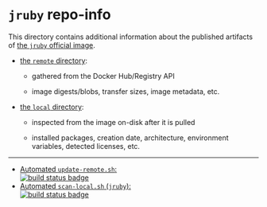 # `jruby` repo-info

This directory contains additional information about the published artifacts of [the `jruby` official image](https://hub.docker.com/_/jruby/).

-	[the `remote` directory](remote/):

	-	gathered from the Docker Hub/Registry API

	-	image digests/blobs, transfer sizes, image metadata, etc.

-	[the `local` directory](local/):

	-	inspected from the image on-disk after it is pulled

	-	installed packages, creation date, architecture, environment variables, detected licenses, etc.

---

-	[Automated `update-remote.sh`:  
	![build status badge](https://doi-janky.infosiftr.net/job/repo-info/job/remote/badge/icon)](https://doi-janky.infosiftr.net/job/repo-info/job/remote/)
-	[Automated `scan-local.sh` (`jruby`):  
	![build status badge](https://doi-janky.infosiftr.net/job/repo-info/job/local/job/jruby/badge/icon)](https://doi-janky.infosiftr.net/job/repo-info/job/local/job/jruby)
